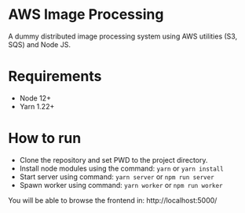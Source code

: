 # AWS Image Processing

A dummy distributed image processing system using AWS utilities (S3, SQS) and Node JS.

# Requirements

- Node 12+
- Yarn 1.22+

# How to run

- Clone the repository and set PWD to the project directory.
- Install node modules using the command: `yarn` or `yarn install`
- Start server using command: `yarn server` or `npm run server`
- Spawn worker using command: `yarn worker` or `npm run worker`

You will be able to browse the frontend in: http://localhost:5000/
